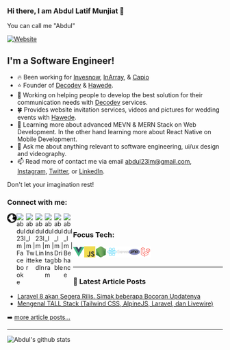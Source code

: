### Hi there, I am Abdul Latif Munjiat 🤠

You can call me "Abdul"

[![Website](https://img.shields.io/website?label=abdullatifmunjiat.com&style=for-the-badge&url=https://abdullatifmunjiat.com)](https://abdullatifmunjiat.com)

## I'm a Software Engineer!
- 🔥 Been working for [Invesnow](https://invesnow.id/), [InArray](https://inarray.id/), & [Capio](https://capioteknologi.co.id/)
- ⭐️ Founder of [Decodev](https://decodev.id/) & [Hawede](https://hawede.id/).
- 🔭 Working on helping people to develop the best solution for their communication needs with [Decodev](https://decodev.id/) services.
- 🍀 Provides website invitation services, videos and pictures for wedding events with [Hawede](https://hawede.id/).
- 💫 Learning more about advanced MEVN & MERN Stack on Web Development. In the other hand learning more about React Native on Mobile Development.
- 💬 Ask me about anything relevant to software engineering, ui/ux design and videography.
- 📫 Read more of contact me via email abdul23lm@gmail.com, [Instagram](https://instagram.com/abdul_lm), [Twitter](https://twitter.com/abdul_lm), or [LinkedIn](https://www.linkedin.com/in/abdul23lm/).

Don't let your imagination rest!

### Connect with me:

[<img align="left" alt="decodev.id" width="22px" src="https://raw.githubusercontent.com/iconic/open-iconic/master/svg/globe.svg" />][website]
[<img align="left" alt="abdul23lm | Facebooke" width="22px" src="https://cdn.jsdelivr.net/npm/simple-icons@v3/icons/facebook.svg" />][facebook]
[<img align="left" alt="abdul_lm | Twitter" width="22px" src="https://cdn.jsdelivr.net/npm/simple-icons@v3/icons/twitter.svg" />][twitter]
[<img align="left" alt="abdul23lm | LinkedIn" width="22px" src="https://cdn.jsdelivr.net/npm/simple-icons@v3/icons/linkedin.svg" />][linkedin]
[<img align="left" alt="abdul_lm | Instagram" width="22px" src="https://cdn.jsdelivr.net/npm/simple-icons@v3/icons/instagram.svg" />][instagram]
[<img align="left" alt="abdul_lm | Dribbble" width="22px" src="https://cdn.jsdelivr.net/npm/simple-icons@v3/icons/dribbble.svg" />][dribbble]
[<img align="left" alt="abdul_lm | Behance" width="22px" src="https://cdn.jsdelivr.net/npm/simple-icons@v3/icons/behance.svg" />][behance]

<br />

### Focus Tech:


<img align="left" alt="Vue" width="26px" src="https://raw.githubusercontent.com/github/explore/80688e429a7d4ef2fca1e82350fe8e3517d3494d/topics/vue/vue.png" />
<img align="left" alt="JavaScript" width="26px" src="https://raw.githubusercontent.com/github/explore/80688e429a7d4ef2fca1e82350fe8e3517d3494d/topics/javascript/javascript.png" />
<img align="left" alt="Node.js" width="26px" src="https://raw.githubusercontent.com/github/explore/80688e429a7d4ef2fca1e82350fe8e3517d3494d/topics/nodejs/nodejs.png" />
<img align="left" alt="React" width="26px" src="https://raw.githubusercontent.com/github/explore/80688e429a7d4ef2fca1e82350fe8e3517d3494d/topics/react/react.png" />
<img align="left" alt="Express" width="26px" src="https://raw.githubusercontent.com/github/explore/80688e429a7d4ef2fca1e82350fe8e3517d3494d/topics/express/express.png" />
<img align="left" alt="PHP" width="26px" src="https://raw.githubusercontent.com/github/explore/ccc16358ac4530c6a69b1b80c7223cd2744dea83/topics/php/php.png" />
<img align="left" alt="Laravel" width="26px" src="https://raw.githubusercontent.com/github/explore/56a826d05cf762b2b50ecbe7d492a839b04f3fbf/topics/laravel/laravel.png" />



<br />
<br />

---

### 📕 Latest Article Posts

<!-- BLOG-POST-LIST:START -->

- [Laravel 8 akan Segera Rilis. Simak beberapa Bocoran Updatenya](http://decodev.id/article-detail/laravel-8-akan-segera-rilis-simak-beberapa-bocoran-updatenya)
- [Mengenal TALL Stack (Tailwind CSS, AlpineJS, Laravel, dan Livewire)](http://decodev.id/article-detail/mengenal-tall-stack-tailwind-css-alpinejs-laravel-dan-livewire)

<!-- BLOG-POST-LIST:END -->

➡️ [more article posts...](https://decodev.id/list-of-articles)

---

![Abdul's github stats](https://github-readme-stats.vercel.app/api?username=abdul23lm&hide=contribs,prs&show_icons=true&theme=tokyonight)

[website]: https://www.abdullatifmunjiat.com
[facebook]: https://facebook.com/abdul23lm
[twitter]: https://twitter.com/abdul_lm
[linkedin]: https://linkedin.com/in/abdul23lm
[instagram]: https://instagram.com/abdul_lm
[dribbble]: https://dribbble.com/abdul_lm
[behance]: https://www.behance.net/abdul_lm
